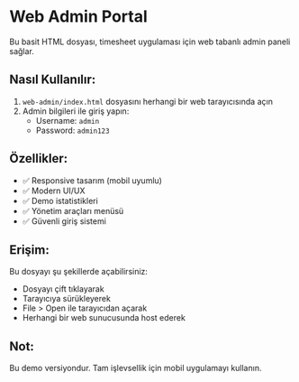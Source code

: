 # Web Admin Portal

Bu basit HTML dosyası, timesheet uygulaması için web tabanlı admin paneli sağlar.

## Nasıl Kullanılır:

1. `web-admin/index.html` dosyasını herhangi bir web tarayıcısında açın
2. Admin bilgileri ile giriş yapın:
   - Username: `admin`
   - Password: `admin123`

## Özellikler:

- ✅ Responsive tasarım (mobil uyumlu)
- ✅ Modern UI/UX
- ✅ Demo istatistikleri
- ✅ Yönetim araçları menüsü
- ✅ Güvenli giriş sistemi

## Erişim:

Bu dosyayı şu şekillerde açabilirsiniz:
- Dosyayı çift tıklayarak
- Tarayıcıya sürükleyerek
- File > Open ile tarayıcıdan açarak
- Herhangi bir web sunucusunda host ederek

## Not:

Bu demo versiyondur. Tam işlevsellik için mobil uygulamayı kullanın.
